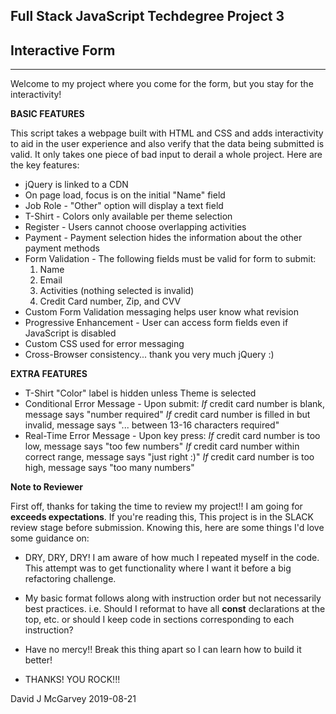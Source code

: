 Full Stack JavaScript Techdegree Project 3
-----------------------------------------
##           Interactive Form           ##
-----------------------------------------

Welcome to my project where you come for the form, but you stay for the interactivity!

**BASIC FEATURES**

This script takes a webpage built with HTML and CSS and adds interactivity to aid in the user experience and also verify that the data being submitted is valid. It only takes one piece of bad input to derail a whole project. Here are the key features:

- jQuery is linked to a CDN
- On page load, focus is on the initial "Name" field
- Job Role - "Other" option will display a text field
- T-Shirt - Colors only available per theme selection
- Register - Users cannot choose overlapping activities
- Payment - Payment selection hides the information about the other payment methods
- Form Validation - The following fields must be valid for form to submit:
  1) Name
  2) Email
  3) Activities (nothing selected is invalid)
  4) Credit Card number, Zip, and CVV
- Custom Form Validation messaging helps user know what revision
- Progressive Enhancement - User  can access form fields even if JavaScript is disabled
- Custom CSS used for error messaging
- Cross-Browser consistency... thank you very much jQuery :)

**EXTRA FEATURES**

- T-Shirt "Color" label is hidden unless Theme is selected
- Conditional Error Message - Upon submit:
    *If* credit card number is blank, message says "number required"
    *If* credit card number is filled in but invalid, message says "... between 13-16 characters required"
- Real-Time Error Message - Upon key press:
    *If* credit card number is too low, message says "too few numbers"
    *If* credit card number within correct range, message says "just right :)"
    *If* credit card number is too high, message says "too many numbers"


**Note to Reviewer**

First off, thanks for taking the time to review my project!! I am going for **exceeds expectations**. If you're reading this, This project is in the SLACK review stage before submission. Knowing this, here are some things I'd love some guidance on:

- DRY, DRY, DRY! I am aware of how much I repeated myself in the code. This attempt was to get functionality where I want it before a big refactoring challenge.

- My basic format follows along with instruction order but not necessarily best practices. i.e. Should I reformat to have all **const** declarations at the top, etc. or should I keep code in sections corresponding to each instruction?

- Have no mercy!! Break this thing apart so I can learn how to build it better!

- THANKS! YOU ROCK!!!


David J McGarvey 2019-08-21
